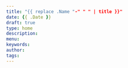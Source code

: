 ```yaml
---
title: "{{ replace .Name "-" " " | title }}"
date: {{ .Date }}
draft: true
type: home
description:
menu:
keywords:
author: 
tags: 
---
```


